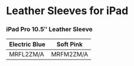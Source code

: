 # Leather Sleeves for iPad

### iPad Pro 10.5″ Leather Sleeve 

| Electric Blue | Soft Pink |
|-----|-----|
| MRFL2ZM/A | MRFM2ZM/A |

